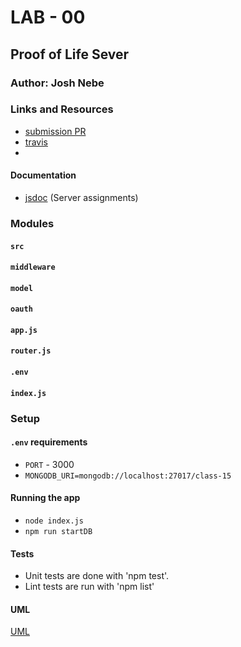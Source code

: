 # LAB - 00

## Proof of Life Sever

### Author: Josh Nebe

### Links and Resources
* [submission PR](https://github.com/yosh-401-advanced-javascript/401-lab-18/pull/1)
* [travis](https://travis-ci.com/yosh-401-advanced-javascript/401-lab-18.svg?branch=master)
* 

#### Documentation
* [jsdoc](http://localhost:3000/docs ) (Server assignments)

### Modules
#### `src`
####    `middleware`
####    `model`
####    `oauth`
####    `app.js`
####    `router.js`
#### `.env`
#### `index.js`



### Setup
#### `.env` requirements
* `PORT` - 3000
* `MONGODB_URI=mongodb://localhost:27017/class-15`


#### Running the app
* `node index.js`
* `npm run startDB`

#### Tests
* Unit tests are done with 'npm test'.
* Lint tests are run with 'npm list'

#### UML
[UML](assets/uml.jpg)
